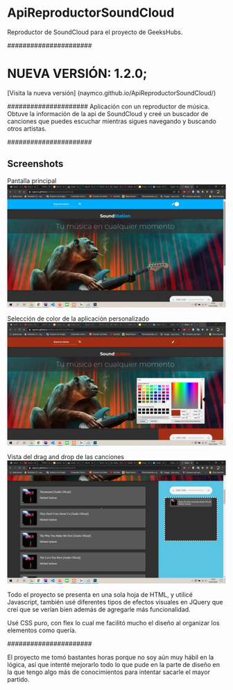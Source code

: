 # ApiReproductorSoundCloud
Reproductor de SoundCloud para el proyecto de GeeksHubs.

######################

# NUEVA VERSIÓN: 1.2.0;
[Visita la nueva versión] (naymco.github.io/ApiReproductorSoundCloud/)

#####################
Aplicación con un reproductor de música. Obtuve la información de la api de SoundCloud y creé un buscador de canciones
que puedes escuchar mientras sigues navegando y buscando otros artistas. 

######################

## Screenshots
Pantalla principal
![](img/soundCloud_principal.jpg)

Selección de color de la aplicación personalizado
![](img/soundCloud_seleccion_color.jpg)

Vista del drag and drop de las canciones
![](img/soundCloud_vista_drag_and_drop.jpg)

Todo el proyecto se presenta en una sola hoja de HTML, y utilicé Javascript, también usé diferentes tipos de efectos
visuales en JQuery que creí que se verían bien además de agregarle más funcionalidad.

Usé CSS puro, con flex lo cual me facilitó mucho el diseño al organizar los elementos como quería.

######################

El proyecto me tomó bastantes horas porque no soy aún muy hábil en la lógica, así que intenté mejorarlo todo lo que pude 
en la parte de diseño en la que tengo algo más de conocimientos para intentar sacarle el mayor partido.
